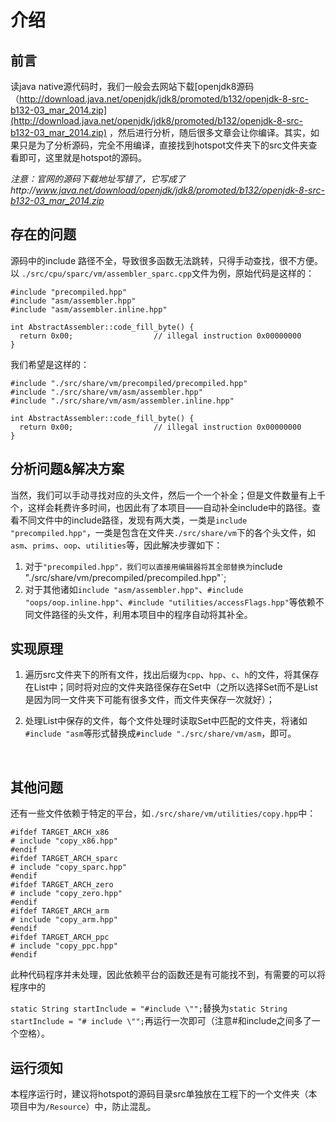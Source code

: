 # 介绍

## 前言

读java native源代码时，我们一般会去网站下载[openjdk8源码（http://download.java.net/openjdk/jdk8/promoted/b132/openjdk-8-src-b132-03_mar_2014.zip](http://download.java.net/openjdk/jdk8/promoted/b132/openjdk-8-src-b132-03_mar_2014.zip) ，然后进行分析，随后很多文章会让你编译。其实，如果只是为了分析源码，完全不用编译，直接找到hotspot文件夹下的src文件夹查看即可，这里就是hotspot的源码。

*注意：官网的源码下载地址写错了，它写成了http://www.java.net/download/openjdk/jdk8/promoted/b132/openjdk-8-src-b132-03_mar_2014.zip*

## 存在的问题

源码中的include 路径不全，导致很多函数无法跳转，只得手动查找，很不方便。以 `./src/cpu/sparc/vm/assembler_sparc.cpp`文件为例，原始代码是这样的：

```
#include "precompiled.hpp"
#include "asm/assembler.hpp"
#include "asm/assembler.inline.hpp"

int AbstractAssembler::code_fill_byte() {
  return 0x00;                  // illegal instruction 0x00000000
}
```

我们希望是这样的：

```
#include "./src/share/vm/precompiled/precompiled.hpp"
#include "./src/share/vm/asm/assembler.hpp"
#include "./src/share/vm/asm/assembler.inline.hpp"

int AbstractAssembler::code_fill_byte() {
  return 0x00;                  // illegal instruction 0x00000000
}
```

## 分析问题&解决方案

当然，我们可以手动寻找对应的头文件，然后一个一个补全；但是文件数量有上千个，这样会耗费许多时间，也因此有了本项目——自动补全include中的路径。查看不同文件中的include路径，发现有两大类，一类是`include "precompiled.hpp"`，一类是包含在文件夹`./src/share/vm`下的各个头文件，如`asm`、`prims`、`oop`、`utilities`等，因此解决步骤如下：

1. 对于`"precompiled.hpp"，我们可以直接用编辑器将其全部替换为`include "./src/share/vm/precompiled/precompiled.hpp"`;
2. 对于其他诸如`include "asm/assembler.hpp"`、`#include "oops/oop.inline.hpp"`、`#include "utilities/accessFlags.hpp"`等依赖不同文件路径的头文件，利用本项目中的程序自动将其补全。

## 实现原理

1. 遍历src文件夹下的所有文件，找出后缀为`cpp`、`hpp`、`c`、`h`的文件，将其保存在List中；同时将对应的文件夹路径保存在Set中（之所以选择Set而不是List是因为同一文件夹下可能有很多文件，而文件夹保存一次就好）；

2. 处理List中保存的文件，每个文件处理时读取Set中匹配的文件夹，将诸如`#include "asm`等形式替换成`#include "./src/share/vm/asm`，即可。

   ​

## 其他问题

还有一些文件依赖于特定的平台，如`./src/share/vm/utilities/copy.hpp`中：

```
#ifdef TARGET_ARCH_x86
# include "copy_x86.hpp"
#endif
#ifdef TARGET_ARCH_sparc
# include "copy_sparc.hpp"
#endif
#ifdef TARGET_ARCH_zero
# include "copy_zero.hpp"
#endif
#ifdef TARGET_ARCH_arm
# include "copy_arm.hpp"
#endif
#ifdef TARGET_ARCH_ppc
# include "copy_ppc.hpp"
#endif
```

此种代码程序并未处理，因此依赖平台的函数还是有可能找不到，有需要的可以将程序中的

`static String startInclude = "#include \"";`替换为`static String startInclude = "# include \"";`再运行一次即可（注意#和include之间多了一个空格）。

## 运行须知

本程序运行时，建议将hotspot的源码目录src单独放在工程下的一个文件夹（本项目中为`/Resource`）中，防止混乱。